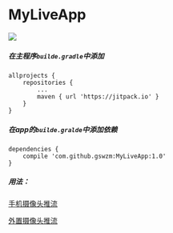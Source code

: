 # MyLiveApp
[![](https://jitpack.io/v/gswzm/MyLiveApp.svg)](https://jitpack.io/#gswzm/MyLiveApp)

##### 在主程序`builde.gradle`中添加

```
allprojects {
	repositories {
		...
		maven { url 'https://jitpack.io' }
	}
}
```
##### 在app的`builde.gralde`中添加依赖

```
dependencies {
    compile 'com.github.gswzm:MyLiveApp:1.0'
}
```

##### 用法：
[手机摄像头推流](https://github.com/gswzm/MyLiveApp/blob/master/app/src/main/java/com/wzm/myliveapp/PhoneVideoActivity.java "手机摄像头推流")

[外置摄像头推流](https://github.com/gswzm/MyLiveApp/blob/master/app/src/main/java/com/wzm/myliveapp/ExternalVideoActivity.java "外置摄像头推流")
